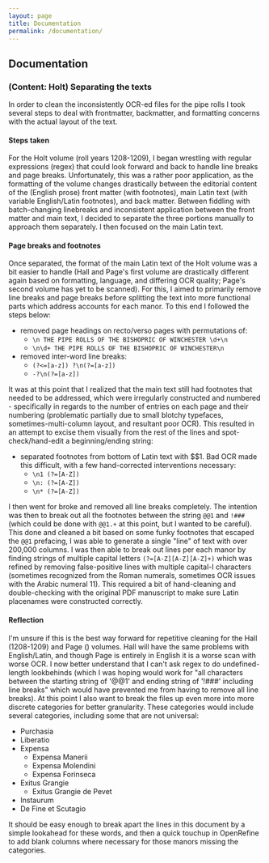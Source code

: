 ```yaml
---
layout: page
title: Documentation
permalink: /documentation/
---
```


## Documentation

### (Content: Holt) Separating the texts
In order to clean the inconsistently OCR-ed files for the pipe rolls I took several steps to deal with frontmatter, backmatter, and formatting concerns with the actual layout of the text.

#### Steps taken
For the Holt volume (roll years 1208-1209), I began wrestling with regular expressions (regex) that could look forward and back to handle line breaks and page breaks. Unfortunately, this was a rather poor application, as the formatting of the volume changes drastically between the editorial content of the (English prose) front matter (with footnotes), main Latin text (with variable English/Latin footnotes), and back matter. Between fiddling with batch-changing linebreaks and inconsistent application between the front matter and main text, I decided to separate the three portions manually to approach them separately. I then focused on the main Latin text.

#### Page breaks and footnotes
Once separated, the format of the main Latin text of the Holt volume was a bit easier to handle (Hall and Page's first volume are drastically different again based on formatting, language, and differing OCR quality; Page's second volume has yet to be scanned). For this, I aimed to primarily remove line breaks and page breaks before splitting the text into more functional parts which address accounts for each manor. To this end I followed the steps below:

- removed page headings on recto/verso pages with permutations of:
	- `\n THE PIPE ROLLS OF THE BISHOPRIC OF WINCHESTER \d+\n`
	- `\n\d+ THE PIPE ROLLS OF THE BISHOPRIC OF WINCHESTER\n` 
- removed inter-word line breaks:
	- `(?<=[a-z]) ?\n(?=[a-z])`
	- `-?\n(?=[a-z])`

It was at this point that I realized that the main text still had footnotes that needed to be addressed, which were irregularly constructed and numbered - specifically in regards to the number of entries on each page and their numbering (problematic partially due to small blotchy typefaces, sometimes-multi-column layout, and resultant poor OCR). This resulted in an attempt to excise them visually from the rest of the lines and spot-check/hand-edit a beginning/ending string:

- separated footnotes from bottom of Latin text with $$1. Bad OCR made this difficult, with a few hand-corrected interventions necessary:
	- `\n1 (?=[A-Z])`
	- `\n: (?=[A-Z])`
	- `\n* (?=[A-Z])`

I then went for broke and removed all line breaks completely. The intention was then to break out all the footnotes between the string `@@1` and `!###` (which could be done with `@@1.+` at this point, but I wanted to be careful). This done and cleaned a bit based on some funky footnotes that escaped the `@@1` prefacing, I was able to generate a single "line" of text with over 200,000 columns. I was then able to break out lines per each manor by finding strings of multiple capital letters `(?=[A-Z][A-Z][A-Z]+)` which was refined by removing false-positive lines with multiple capital-I characters (sometimes recognized from the Roman numerals, sometimes OCR issues with the Arabic numeral 11). This required a bit of hand-cleaning and double-checking with the original PDF manuscript to make sure Latin placenames were constructed correctly.

#### Reflection
I'm unsure if this is the best way forward for repetitive cleaning for the Hall (1208-1209) and Page () volumes. Hall will have the same problems with English/Latin, and though Page is entirely in English it is a worse scan with worse OCR. I now better understand that I can't ask regex to do undefined-length lookbehinds (which I was hoping would work for "all characters between the starting string of '@@1' and ending string of '!###' including line breaks" which would have prevented me from having to remove all line breaks). At this point I also want to break the files up even more into more discrete categories for better granularity. These categories would include several categories, including some that are not universal:
- Purchasia
- Liberatio
- Expensa
	- Expensa Manerii
	- Expensa Molendini
	- Expensa Forinseca
- Exitus Grangie
	- Exitus Grangie de Pevet
- Instaurum
- De Fine et Scutagio

It should be easy enough to break apart the lines in this document by a simple lookahead for these words, and then a quick touchup in OpenRefine to add blank columns where necessary for those manors missing the categories.

